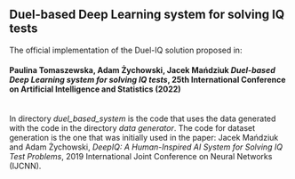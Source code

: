 ## Duel-based Deep Learning system for solving IQ tests

The official implementation of the Duel-IQ solution proposed in: 
#### Paulina Tomaszewska, Adam Żychowski, Jacek Mańdziuk *Duel-based Deep Learning system for solving IQ tests*, 25th International Conference on Artificial Intelligence and Statistics (2022)

\
In directory *duel_based_system* is the code that uses the data generated with the code in the directory *data generator*. 
The code for dataset generation is the one that was initially used in the paper: 
Jacek Mańdziuk and Adam Żychowski, *DeepIQ: A Human-Inspired AI System for Solving IQ Test Problems*, 2019 International Joint Conference on Neural Networks (IJCNN).


